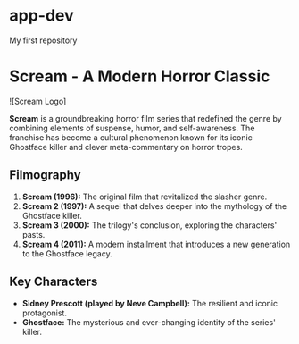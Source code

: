 # app-dev
My first repository
# Scream - A Modern Horror Classic

![Scream Logo]

**Scream** is a groundbreaking horror film series that redefined the genre by combining elements of suspense, humor, and self-awareness. The franchise has become a cultural phenomenon known for its iconic Ghostface killer and clever meta-commentary on horror tropes.

## Filmography

1. **Scream (1996):** The original film that revitalized the slasher genre.
2. **Scream 2 (1997):** A sequel that delves deeper into the mythology of the Ghostface killer.
3. **Scream 3 (2000):** The trilogy's conclusion, exploring the characters' pasts.
4. **Scream 4 (2011):** A modern installment that introduces a new generation to the Ghostface legacy.

## Key Characters

- **Sidney Prescott (played by Neve Campbell):** The resilient and iconic protagonist.
- **Ghostface:** The mysterious and ever-changing identity of the series' killer.

